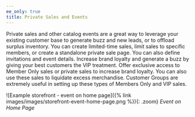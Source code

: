 ```yaml
---
ee_only: true
title: Private Sales and Events
---
```


Private sales and other catalog events are a great way to leverage your existing customer base to generate buzz and new leads, or to offload surplus inventory. You can create limited-time sales, limit sales to specific members, or create a standalone private sale page. You can also define invitations and event details. Increase brand loyalty and generate a buzz by giving your best customers the VIP treatment. Offer exclusive access to Member Only sales or private sales to increase brand loyalty. You can also use these sales to liquidate excess merchandise. Customer Groups are extremely useful in setting up these types of Members Only and VIP sales.

![Example storefront - event on home page]({% link images/images/storefront-event-home-page.png %}){: .zoom}
_Event on Home Page_

